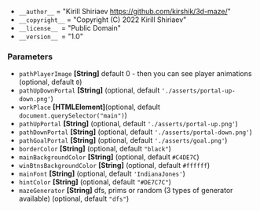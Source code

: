 *   `__author__` = "Kirill Shiriaev https://github.com/kirshik/3d-maze/"
*   `__copyright__` = "Copyright (C) 2022 Kirill Shiriaev"
*   `__license__ `= "Public Domain"
*   `__version__ `= "1.0"

### Parameters

*   `pathPlayerImage` **[String]** default 0 - then you can see player animations (optional, default `0`)
*   `pathUpDownPortal` **[String]**  (optional, default `'./asserts/portal-up-down.png'`)
*   `workPlace`   **[HTMLElement]**(optional, default `document.querySelector("main")`)
*   `pathUpPortal` **[String]**  (optional, default `'./asserts/portal-up.png'`)
*   `pathDownPortal` **[String]**  (optional, default `'./asserts/portal-down.png'`)
*   `pathGoalPortal` **[String]**  (optional, default `'./asserts/goal.png'`)
*   `borderColor` **[String]**  (optional, default `"black"`)
*   `mainBackgroundColor` **[String]**  (optional, default `#C4DE7C`)
*   `winBtnsBackgroundColor` **[String]**  (optional, default `#ffffff`)
*   `mainFont` **[String]**  (optional, default `'IndianaJones'`)
*   `hintColor` **[String]**  (optional, default `"#DE7C7C"`)
*   `mazeGenerator` **[String]** dfs, prims or random (3 types of generator available) (optional, default `"dfs"`)
